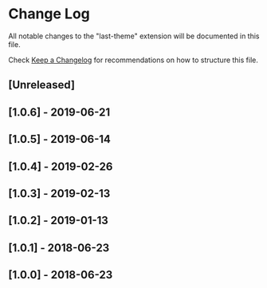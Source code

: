 # Change Log
All notable changes to the "last-theme" extension will be documented in this file.

Check [Keep a Changelog](http://keepachangelog.com/) for recommendations on how to structure this file.

## [Unreleased]

## [1.0.6] - 2019-06-21

## [1.0.5] - 2019-06-14

## [1.0.4] - 2019-02-26

## [1.0.3] - 2019-02-13

## [1.0.2] - 2019-01-13

## [1.0.1] - 2018-06-23

## [1.0.0] - 2018-06-23
